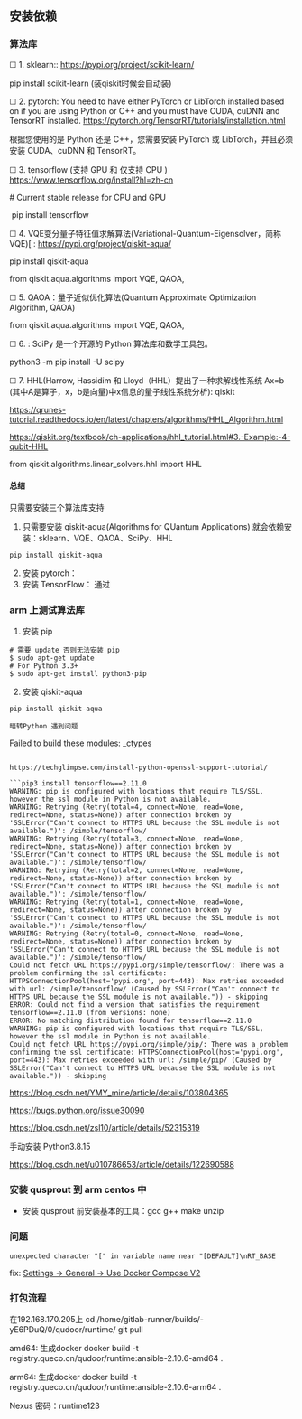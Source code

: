 
## 安装依赖
### 算法库
☐ 1. sklearn:: https://pypi.org/project/scikit-learn/

​pip install scikit-learn  (装qiskit时候会自动装)

☐ 2. pytorch: You need to have either PyTorch or LibTorch installed based on if you are using Python or C++ and you must have CUDA, cuDNN and TensorRT installed. https://pytorch.org/TensorRT/tutorials/installation.html

​根据您使用的是 Python 还是 C++，您需要安装 PyTorch 或 LibTorch，并且必须安装 CUDA、cuDNN 和 TensorRT。


☐ 3. tensorflow (支持 GPU 和  仅支持 CPU )
 https://www.tensorflow.org/install?hl=zh-cn

​​# Current stable release for CPU and GPU

​ pip install tensorflow


☐ 4. VQE变分量子特征值求解算法(Variational-Quantum-Eigensolver，简称VQE)[ :  https://pypi.org/project/qiskit-aqua/  

pip install qiskit-aqua​

​from qiskit.aqua.algorithms import VQE, QAOA,

☐ 5. QAOA：量子近似优化算法(Quantum Approximate Optimization Algorithm, QAOA)   

from qiskit.aqua.algorithms import VQE, QAOA,

☐ 6.  : SciPy 是一个开源的 Python 算法库和数学工具包。

python3 -m pip install -U scipy

☐ 7. HHL(Harrow, Hassidim 和 Lloyd（HHL）提出了一种求解线性系统 Ax=b (其中A是算子，x，b是向量)中x信息的量子线性系统分析):  qiskit

https://qrunes-tutorial.readthedocs.io/en/latest/chapters/algorithms/HHL_Algorithm.html

​https://qiskit.org/textbook/ch-applications/hhl_tutorial.html#3.-Example:-4-qubit-HHL

​from qiskit.algorithms.linear_solvers.hhl import HHL

#### 总结
只需要安装三个算法库支持
1. 只需要安装 qiskit-aqua(Algorithms for QUantum Applications) 就会依赖安装：sklearn、VQE、QAOA、SciPy、HHL
```shell
pip install qiskit-aqua
```
2. 安装 pytorch：
3. 安装 TensorFlow： 通过
### arm 上测试算法库

1. 安装 pip
```shell
# 需要 update 否则无法安装 pip 
$ sudo apt-get update
# For Python 3.3+
$ sudo apt-get install python3-pip
```

2. 安装 qiskit-aqua
```shell
pip install qiskit-aqua

暗转Python 遇到问题

```
 Failed to build these modules: _ctypes
```

https://techglimpse.com/install-python-openssl-support-tutorial/

```pip3 install tensorflow==2.11.0
WARNING: pip is configured with locations that require TLS/SSL, however the ssl module in Python is not available.
WARNING: Retrying (Retry(total=4, connect=None, read=None, redirect=None, status=None)) after connection broken by 'SSLError("Can't connect to HTTPS URL because the SSL module is not available.")': /simple/tensorflow/
WARNING: Retrying (Retry(total=3, connect=None, read=None, redirect=None, status=None)) after connection broken by 'SSLError("Can't connect to HTTPS URL because the SSL module is not available.")': /simple/tensorflow/
WARNING: Retrying (Retry(total=2, connect=None, read=None, redirect=None, status=None)) after connection broken by 'SSLError("Can't connect to HTTPS URL because the SSL module is not available.")': /simple/tensorflow/
WARNING: Retrying (Retry(total=1, connect=None, read=None, redirect=None, status=None)) after connection broken by 'SSLError("Can't connect to HTTPS URL because the SSL module is not available.")': /simple/tensorflow/
WARNING: Retrying (Retry(total=0, connect=None, read=None, redirect=None, status=None)) after connection broken by 'SSLError("Can't connect to HTTPS URL because the SSL module is not available.")': /simple/tensorflow/
Could not fetch URL https://pypi.org/simple/tensorflow/: There was a problem confirming the ssl certificate: HTTPSConnectionPool(host='pypi.org', port=443): Max retries exceeded with url: /simple/tensorflow/ (Caused by SSLError("Can't connect to HTTPS URL because the SSL module is not available.")) - skipping
ERROR: Could not find a version that satisfies the requirement tensorflow==2.11.0 (from versions: none)
ERROR: No matching distribution found for tensorflow==2.11.0
WARNING: pip is configured with locations that require TLS/SSL, however the ssl module in Python is not available.
Could not fetch URL https://pypi.org/simple/pip/: There was a problem confirming the ssl certificate: HTTPSConnectionPool(host='pypi.org', port=443): Max retries exceeded with url: /simple/pip/ (Caused by SSLError("Can't connect to HTTPS URL because the SSL module is not available.")) - skipping
```

https://blog.csdn.net/YMY_mine/article/details/103804365


https://bugs.python.org/issue30090

https://blog.csdn.net/zsl10/article/details/52315319

手动安装 Python3.8.15

https://blog.csdn.net/u010786653/article/details/122690588


### 安装 qusprout 到 arm centos 中

- 安装 qusprout 前安装基本的工具：gcc g++ make unzip


### 问题
```
unexpected character "[" in variable name near "[DEFAULT]\nRT_BASE
```

fix:
[Settings -> General -> Use Docker Compose V2](https://github.com/laradock/laradock/issues/3076#issuecomment-1017484349)

### 打包流程
在192.168.170.205上
cd /home/gitlab-runner/builds/-yE6PDuQ/0/qudoor/runtime/
git pull




amd64:
生成docker
docker build -t registry.queco.cn/qudoor/runtime:ansible-2.10.6-amd64 .

arm64:
生成docker
docker build -t registry.queco.cn/qudoor/runtime:ansible-2.10.6-arm64 .

Nexus 密码：runtime123
